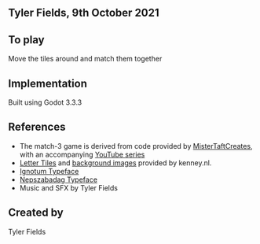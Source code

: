## Tyler Fields, 9th October 2021

## To play

Move the tiles around and match them together


## Implementation

Built using Godot 3.3.3

## References
 * The match-3 game is derived from code provided by [MisterTaftCreates](https://github.com/mistertaftcreates/Godot_match_3), with an accompanying [YouTube series](https://www.youtube.com/playlist?list=PL4vbr3u7UKWqwQlvwvgNcgDL1p_3hcNn2)
 * [Letter Tiles](https://kenney.nl/assets/letter-tiles) and [background images](https://www.kenney.nl/assets/background-elements-redux) provided by kenney.nl.
 * [Ignotum Typeface](https://fontesk.com/ignotum-font/)
 * [Nepszabadag Typeface](https://fontesk.com/nepszabadsag-font/)
 * Music and SFX by Tyler Fields

## Created by 

Tyler Fields
